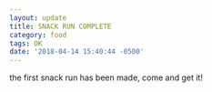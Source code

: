 ```yaml
---
layout: update
title: SNACK RUN COMPLETE
category: food
tags: OK
date: '2018-04-14 15:40:44 -0500'
---
```


the first snack run has been made, come and get it!
